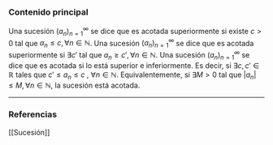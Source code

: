 ### Contenido principal

Una sucesión $(a_n)_{n=1}^\infty$ se dice que es acotada superiormente si existe $c > 0$ tal que $a_n \le c ,  \forall n \in \mathbb{N}$.
Una sucesión $(a_n)_{n=1}^\infty$ se dice que es acotada superiormente si $\exists c'$ tal que $a_n \ge c' ,  \forall n \in \mathbb{N}$.
Una sucesión $(a_n)_{n=1}^\infty$ se dice que es acotada si lo está superior e inferiormente. Es decir, si $\exists c, c' \in \mathbb{R}$ tales que $c' \le a_n \le c$ , $\forall n \in \mathbb{N}$. Equivalentemente, si $\exists M > 0$ tal que $|a_n| \le M, \forall n \in \mathbb{N}$, la sucesión está acotada.

--- 
### Referencias
[[Sucesión]]